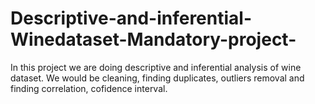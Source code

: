 # Descriptive-and-inferential-Winedataset-Mandatory-project-
In this project we are doing descriptive and inferential analysis of wine dataset. We would be cleaning, finding duplicates, outliers removal and finding correlation, cofidence interval.
